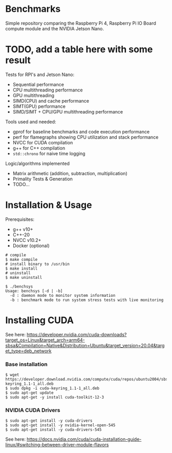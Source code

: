 # Benchmarks
Simple repository comparing the Raspberry Pi 4, Raspberry Pi IO Board compute module
and the NVIDIA Jetson Nano.

# TODO, add a table here with some result


Tests for RPI's and Jetson Nano:
* Sequential performance 
* CPU multithreading performance
* GPU multithreading
* SIMD(CPU) and cache performance
* SIMT(GPU) performance
* SIMD/SIMT + CPU/GPU multithreading performance

Tools used and needed:
* gprof for baseline benchmarks and code execution performance
* perf for flamegraphs showing CPU utilization and stack performance
* NVCC for CUDA compilation
* g++ for C++ compilation
* `std::chrono` for naive time logging

Logic/algorithms implemented
* Matrix arithmetic (addition, subtraction, multiplication)
* Primality Tests & Generation
* TODO...

# Installation & Usage

Prerequisites:
* g++ v10+
* C++-20
* NVCC v10.2+
* Docker (optional)

```
# compile
$ make compile
# install binary to /usr/bin
$ make install
# uninstall
$ make uninstall
```

```
$ ./benchsys 
Usage: benchsys [-d | -b]
  -d : daemon mode to monitor system information
  -b : benchmark mode to run system stress tests with live monitoring
```

# Installing CUDA

See here: https://developer.nvidia.com/cuda-downloads?target_os=Linux&target_arch=arm64-sbsa&Compilation=Native&Distribution=Ubuntu&target_version=20.04&target_type=deb_network

### Base installation
```
$ wget https://developer.download.nvidia.com/compute/cuda/repos/ubuntu2004/sbsa/cuda-keyring_1.1-1_all.deb
$ sudo dpkg -i cuda-keyring_1.1-1_all.deb
$ sudo apt-get update
$ sudo apt-get -y install cuda-toolkit-12-3
```

### NVIDIA CUDA Drivers
```
$ sudo apt-get install -y cuda-drivers
$ sudo apt-get install -y nvidia-kernel-open-545
$ sudo apt-get install -y cuda-drivers-545
```
See here: https://docs.nvidia.com/cuda/cuda-installation-guide-linux/#switching-between-driver-module-flavors
